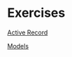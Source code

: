 # Exercises

[Active Record](http://railsforzombies.org/levels/1)

[Models](http://railsforzombies.org/levels/2)
